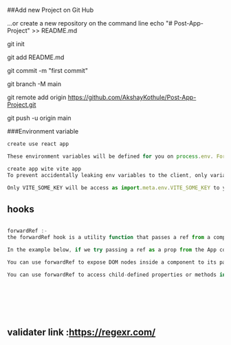 ##Add new Project on Git Hub

…or create a new repository on the command line
echo "# Post-App-Project" >> README.md

git init

git add README.md

git commit -m "first commit"

git branch -M main

git remote add origin https://github.com/AkshayKothule/Post-App-Project.git

git push -u origin main

###Environment variable

```javascript
create use react app

These environment variables will be defined for you on process.env. For example, having an environment variable named REACT_APP_NOT_SECRET_CODE will be access in your JS as process.env.REACT_APP_NOT_SECRET_CODE.

create app wite vite app
To prevent accidentally leaking env variables to the client, only variables prefixed with VITE_ are exposed to your Vite-processed code

Only VITE_SOME_KEY will be access as import.meta.env.VITE_SOME_KEY to your client source code

```


## hooks
```javascript

forwardRef :-
the forwardRef hook is a utility function that passes a ref from a component to one of its children. This allows you to access a ref further down the DOM tree.

In the example below, if we try passing a ref as a prop from the App component to the SubmitButton component, we'll get an error in the console.

You can use forwardRef to expose DOM nodes inside a component to its parent component.

You can use forwardRef to access child-defined properties or methods in the parent component.








```

## validater link :https://regexr.com/

